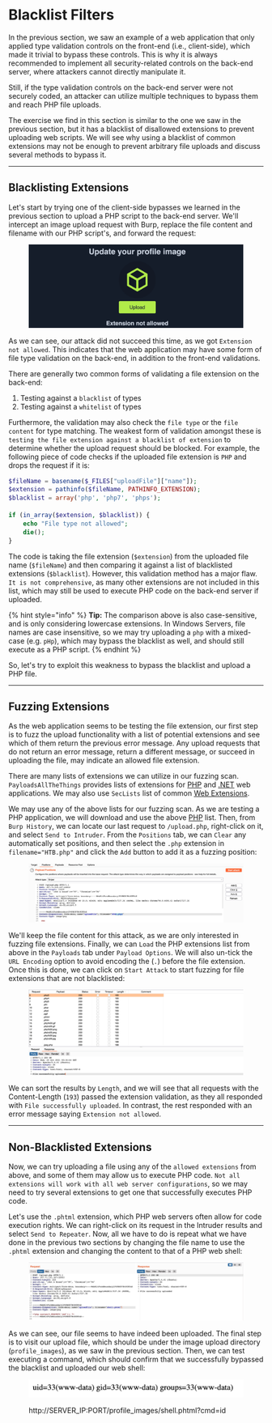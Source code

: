 # Blacklist Filters

In the previous section, we saw an example of a web application that only applied type validation controls on the front-end (i.e., client-side), which made it trivial to bypass these controls. This is why it is always recommended to implement all security-related controls on the back-end server, where attackers cannot directly manipulate it.

Still, if the type validation controls on the back-end server were not securely coded, an attacker can utilize multiple techniques to bypass them and reach PHP file uploads.

The exercise we find in this section is similar to the one we saw in the previous section, but it has a blacklist of disallowed extensions to prevent uploading web scripts. We will see why using a blacklist of common extensions may not be enough to prevent arbitrary file uploads and discuss several methods to bypass it.

***

## Blacklisting Extensions

Let's start by trying one of the client-side bypasses we learned in the previous section to upload a PHP script to the back-end server. We'll intercept an image upload request with Burp, replace the file content and filename with our PHP script's, and forward the request:

<figure><img src="../../../../.gitbook/assets/image (2) (1) (1) (1) (1) (1) (1) (1) (1) (1) (1) (1) (1) (1) (1) (1) (1) (1) (1) (1) (1) (1) (1) (1) (1) (1) (1) (1) (1) (1) (1) (1) (1) (1) (1) (1).png" alt=""><figcaption></figcaption></figure>

As we can see, our attack did not succeed this time, as we got `Extension not allowed`. This indicates that the web application may have some form of file type validation on the back-end, in addition to the front-end validations.

There are generally two common forms of validating a file extension on the back-end:

1. Testing against a `blacklist` of types
2. Testing against a `whitelist` of types

Furthermore, the validation may also check the `file type` or the `file content` for type matching. The weakest form of validation amongst these is `testing the file extension against a blacklist of extension` to determine whether the upload request should be blocked. For example, the following piece of code checks if the uploaded file extension is `PHP` and drops the request if it is:

```php
$fileName = basename($_FILES["uploadFile"]["name"]);
$extension = pathinfo($fileName, PATHINFO_EXTENSION);
$blacklist = array('php', 'php7', 'phps');

if (in_array($extension, $blacklist)) {
    echo "File type not allowed";
    die();
}
```

The code is taking the file extension (`$extension`) from the uploaded file name (`$fileName`) and then comparing it against a list of blacklisted extensions (`$blacklist`). However, this validation method has a major flaw. `It is not comprehensive`, as many other extensions are not included in this list, which may still be used to execute PHP code on the back-end server if uploaded.

{% hint style="info" %}
**Tip:** The comparison above is also case-sensitive, and is only considering lowercase extensions. In Windows Servers, file names are case insensitive, so we may try uploading a `php` with a mixed-case (e.g. `pHp`), which may bypass the blacklist as well, and should still execute as a PHP script.
{% endhint %}

So, let's try to exploit this weakness to bypass the blacklist and upload a PHP file.

***

## Fuzzing Extensions

As the web application seems to be testing the file extension, our first step is to fuzz the upload functionality with a list of potential extensions and see which of them return the previous error message. Any upload requests that do not return an error message, return a different message, or succeed in uploading the file, may indicate an allowed file extension.

There are many lists of extensions we can utilize in our fuzzing scan. `PayloadsAllTheThings` provides lists of extensions for [PHP](https://github.com/swisskyrepo/PayloadsAllTheThings/blob/master/Upload%20Insecure%20Files/Extension%20PHP/extensions.lst) and [.NET](https://github.com/swisskyrepo/PayloadsAllTheThings/tree/master/Upload%20Insecure%20Files/Extension%20ASP) web applications. We may also use `SecLists` list of common [Web Extensions](https://github.com/danielmiessler/SecLists/blob/master/Discovery/Web-Content/web-extensions.txt).

We may use any of the above lists for our fuzzing scan. As we are testing a PHP application, we will download and use the above [PHP](https://github.com/swisskyrepo/PayloadsAllTheThings/blob/master/Upload%20Insecure%20Files/Extension%20PHP/extensions.lst) list. Then, from `Burp History`, we can locate our last request to `/upload.php`, right-click on it, and select `Send to Intruder`. From the `Positions` tab, we can `Clear` any automatically set positions, and then select the `.php` extension in `filename="HTB.php"` and click the `Add` button to add it as a fuzzing position:

<figure><img src="../../../../.gitbook/assets/image (1) (1) (1) (1) (1) (1) (1) (1) (1) (1) (1) (1) (1) (1) (1) (1) (1) (1) (1) (1) (1) (1) (1) (1) (1) (1) (1) (1) (1) (1) (1) (1) (1) (1) (1) (1) (1) (1) (1) (1) (1) (1) (1) (1).png" alt=""><figcaption></figcaption></figure>

We'll keep the file content for this attack, as we are only interested in fuzzing file extensions. Finally, we can `Load` the PHP extensions list from above in the `Payloads` tab under `Payload Options`. We will also un-tick the `URL Encoding` option to avoid encoding the (`.`) before the file extension. Once this is done, we can click on `Start Attack` to start fuzzing for file extensions that are not blacklisted:

<figure><img src="../../../../.gitbook/assets/image (312).png" alt=""><figcaption></figcaption></figure>

We can sort the results by `Length`, and we will see that all requests with the Content-Length (`193`) passed the extension validation, as they all responded with `File successfully uploaded`. In contrast, the rest responded with an error message saying `Extension not allowed`.

***

## Non-Blacklisted Extensions

Now, we can try uploading a file using any of the `allowed extensions` from above, and some of them may allow us to execute PHP code. `Not all extensions will work with all web server configurations`, so we may need to try several extensions to get one that successfully executes PHP code.

Let's use the `.phtml` extension, which PHP web servers often allow for code execution rights. We can right-click on its request in the Intruder results and select `Send to Repeater`. Now, all we have to do is repeat what we have done in the previous two sections by changing the file name to use the `.phtml` extension and changing the content to that of a PHP web shell:

<figure><img src="../../../../.gitbook/assets/image (7) (1) (1) (1) (1) (1) (1) (1).png" alt=""><figcaption></figcaption></figure>

As we can see, our file seems to have indeed been uploaded. The final step is to visit our upload file, which should be under the image upload directory (`profile_images`), as we saw in the previous section. Then, we can test executing a command, which should confirm that we successfully bypassed the blacklist and uploaded our web shell:

<figure><img src="../../../../.gitbook/assets/image (1) (1) (1) (1) (1) (1) (1) (1) (1) (1) (1) (1) (1) (1) (1) (1) (1) (1) (1) (1) (1) (1) (1) (1) (1) (1) (1) (1) (1) (1) (1) (1) (1) (1) (1) (1) (1) (1) (1) (1) (1) (1) (1).png" alt=""><figcaption><p>http://SERVER_IP:PORT/profile_images/shell.phtml?cmd=id</p></figcaption></figure>
